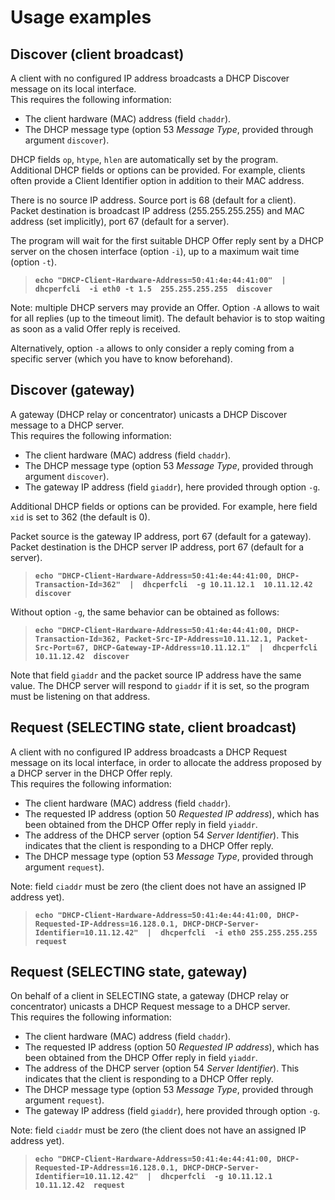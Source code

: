 
# Usage examples


## Discover (client broadcast)

A client with no configured IP address broadcasts a DHCP Discover message on its local interface.<br>
This requires the following information:
- The client hardware (MAC) address (field `chaddr`).
- The DHCP message type (option 53 *Message Type*, provided through argument `discover`).

DHCP fields `op`, `htype`, `hlen` are automatically set by the program.<br>
Additional DHCP fields or options can be provided. For example, clients often provide a Client Identifier option in addition to their MAC address.

There is no source IP address. Source port is 68 (default for a client).<br>
Packet destination is broadcast IP address (255.255.255.255) and MAC address (set implicitly), port 67 (default for a server).

The program will wait for the first suitable DHCP Offer reply sent by a DHCP server on the chosen interface (option `-i`), up to a maximum wait time (option `-t`).

>__`
echo "DHCP-Client-Hardware-Address=50:41:4e:44:41:00"  |  dhcperfcli  -i eth0 -t 1.5  255.255.255.255  discover
`__

Note: multiple DHCP servers may provide an Offer. Option `-A` allows to wait for all replies (up to the timeout limit). The default behavior is to stop waiting as soon as a valid Offer reply is received.

Alternatively, option `-a` allows to only consider a reply coming from a specific server (which you have to know beforehand).



## Discover (gateway)

A gateway (DHCP relay or concentrator) unicasts a DHCP Discover message to a DHCP server.<br>
This requires the following information:
- The client hardware (MAC) address (field `chaddr`).
- The DHCP message type (option 53 *Message Type*, provided through argument `discover`).
- The gateway IP address (field `giaddr`), here provided through option `-g`.

Additional DHCP fields or options can be provided. For example, here field `xid` is set to 362 (the default is 0).

Packet source is the gateway IP address, port 67 (default for a gateway).<br>
Packet destination is the DHCP server IP address, port 67 (default for a server).

>__`
echo "DHCP-Client-Hardware-Address=50:41:4e:44:41:00, DHCP-Transaction-Id=362"  |  dhcperfcli  -g 10.11.12.1  10.11.12.42  discover
`__

Without option `-g`, the same behavior can be obtained as follows:

>__`
echo "DHCP-Client-Hardware-Address=50:41:4e:44:41:00, DHCP-Transaction-Id=362, Packet-Src-IP-Address=10.11.12.1, Packet-Src-Port=67, DHCP-Gateway-IP-Address=10.11.12.1"  |  dhcperfcli  10.11.12.42  discover
`__

Note that field `giaddr` and the packet source IP address have the same value. The DHCP server will respond to `giaddr` if it is set, so the program must be listening on that address.


## Request (SELECTING state, client broadcast)

A client with no configured IP address broadcasts a DHCP Request message on its local interface, in order to allocate the address proposed by a DHCP server in the DHCP Offer reply.<br>
This requires the following information:
- The client hardware (MAC) address (field `chaddr`).
- The requested IP address (option 50 *Requested IP address*), which has been obtained from the DHCP Offer reply in field `yiaddr`.
- The address of the DHCP server (option 54 *Server Identifier*). This indicates that the client is responding to a DHCP Offer reply.
- The DHCP message type (option 53 *Message Type*, provided through argument `request`).

Note: field `ciaddr` must be zero (the client does not have an assigned IP address yet).

>__`
echo "DHCP-Client-Hardware-Address=50:41:4e:44:41:00, DHCP-Requested-IP-Address=16.128.0.1, DHCP-DHCP-Server-Identifier=10.11.12.42"  |  dhcperfcli  -i eth0 255.255.255.255  request
`__


## Request (SELECTING state, gateway)

On behalf of a client in SELECTING state, a gateway (DHCP relay or concentrator) unicasts a DHCP Request message to a DHCP server.<br>
This requires the following information:
- The client hardware (MAC) address (field `chaddr`).
- The requested IP address (option 50 *Requested IP address*), which has been obtained from the DHCP Offer reply in field `yiaddr`.
- The address of the DHCP server (option 54 *Server Identifier*). This indicates that the client is responding to a DHCP Offer reply.
- The DHCP message type (option 53 *Message Type*, provided through argument `request`).
- The gateway IP address (field `giaddr`), here provided through option `-g`.

Note: field `ciaddr` must be zero (the client does not have an assigned IP address yet).

>__`
echo "DHCP-Client-Hardware-Address=50:41:4e:44:41:00, DHCP-Requested-IP-Address=16.128.0.1, DHCP-DHCP-Server-Identifier=10.11.12.42"  |  dhcperfcli  -g 10.11.12.1  10.11.12.42  request
`__

